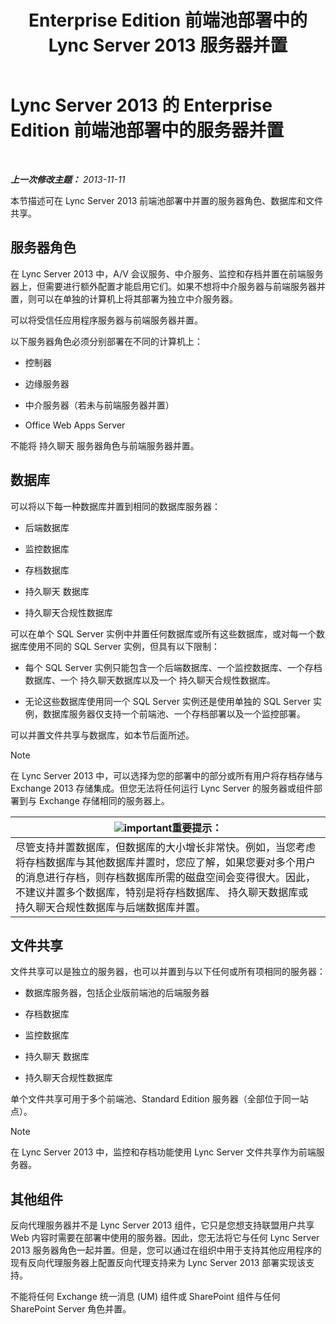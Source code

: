 ﻿---
title: Enterprise Edition 前端池部署中的 Lync Server 2013 服务器并置
TOCTitle: Enterprise Edition 前端池部署中的服务器并置
ms:assetid: 0516b18d-14c0-4237-9279-0f92e341b1bd
ms:mtpsurl: https://technet.microsoft.com/zh-cn/library/Gg398102(v=OCS.15)
ms:contentKeyID: 49311863
ms.date: 05/19/2016
mtps_version: v=OCS.15
ms.translationtype: HT
---

# Lync Server 2013 的 Enterprise Edition 前端池部署中的服务器并置

 

_**上一次修改主题：** 2013-11-11_

本节描述可在 Lync Server 2013 前端池部署中并置的服务器角色、数据库和文件共享。

## 服务器角色

在 Lync Server 2013 中，A/V 会议服务、中介服务、监控和存档并置在前端服务器上，但需要进行额外配置才能启用它们。如果不想将中介服务器与前端服务器并置，则可以在单独的计算机上将其部署为独立中介服务器。

可以将受信任应用程序服务器与前端服务器并置。

以下服务器角色必须分别部署在不同的计算机上：

  - 控制器

  - 边缘服务器

  - 中介服务器（若未与前端服务器并置）

  - Office Web Apps Server

不能将 持久聊天 服务器角色与前端服务器并置。

## 数据库

可以将以下每一种数据库并置到相同的数据库服务器：

  - 后端数据库

  - 监控数据库

  - 存档数据库

  - 持久聊天 数据库

  - 持久聊天合规性数据库

可以在单个 SQL Server 实例中并置任何数据库或所有这些数据库，或对每一个数据库使用不同的 SQL Server 实例，但具有以下限制：

  - 每个 SQL Server 实例只能包含一个后端数据库、一个监控数据库、一个存档数据库、一个 持久聊天数据库以及一个 持久聊天合规性数据库。

  - 无论这些数据库使用同一个 SQL Server 实例还是使用单独的 SQL Server 实例，数据库服务器仅支持一个前端池、一个存档部署以及一个监控部署。

可以并置文件共享与数据库，如本节后面所述。

> [!NOTE]  
> 在 Lync Server 2013 中，可以选择为您的部署中的部分或所有用户将存档存储与 Exchange 2013 存储集成。但您无法将任何运行 Lync Server 的服务器或组件部署到与 Exchange 存储相同的服务器上。



<table>
<thead>
<tr class="header">
<th><img src="images/Gg398794.important(OCS.15).gif" title="important" alt="important" />重要提示：</th>
</tr>
</thead>
<tbody>
<tr class="odd">
<td>尽管支持并置数据库，但数据库的大小增长非常快。例如，当您考虑将存档数据库与其他数据库并置时，您应了解，如果您要对多个用户的消息进行存档，则存档数据库所需的磁盘空间会变得很大。因此，不建议并置多个数据库，特别是将存档数据库、 持久聊天数据库或 持久聊天合规性数据库与后端数据库并置。</td>
</tr>
</tbody>
</table>


## 文件共享

文件共享可以是独立的服务器，也可以并置到与以下任何或所有项相同的服务器：

  - 数据库服务器，包括企业版前端池的后端服务器

  - 存档数据库

  - 监控数据库

  - 持久聊天 数据库

  - 持久聊天合规性数据库

单个文件共享可用于多个前端池、Standard Edition 服务器（全部位于同一站点）。

> [!NOTE]  
> 在 Lync Server 2013 中，监控和存档功能使用 Lync Server 文件共享作为前端服务器。



## 其他组件

反向代理服务器并不是 Lync Server 2013 组件，它只是您想支持联盟用户共享 Web 内容时需要在部署中使用的服务器。因此，您无法将它与任何 Lync Server 2013 服务器角色一起并置。但是，您可以通过在组织中用于支持其他应用程序的现有反向代理服务器上配置反向代理支持来为 Lync Server 2013 部署实现该支持。

不能将任何 Exchange 统一消息 (UM) 组件或 SharePoint 组件与任何 SharePoint Server 角色并置。

